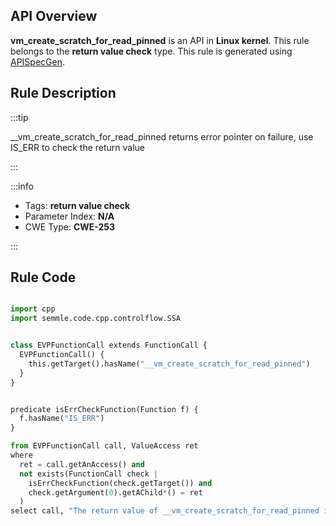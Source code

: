 ---
---


## API Overview
**vm_create_scratch_for_read_pinned** is an API in **Linux kernel**. This rule belongs to the **return value check** type. This rule is generated using [APISpecGen](../../tools/APISpecGen).
## Rule Description

:::tip

__vm_create_scratch_for_read_pinned returns error pointer on failure, use IS_ERR to check the return value

:::

:::info

- Tags: **return value check**
- Parameter Index: **N/A**
- CWE Type: **CWE-253**

:::

## Rule Code
```python

import cpp
import semmle.code.cpp.controlflow.SSA


class EVPFunctionCall extends FunctionCall {
  EVPFunctionCall() {
    this.getTarget().hasName("__vm_create_scratch_for_read_pinned")
  }
}


predicate isErrCheckFunction(Function f) {
  f.hasName("IS_ERR") 
}

from EVPFunctionCall call, ValueAccess ret
where
  ret = call.getAnAccess() and
  not exists(FunctionCall check |
    isErrCheckFunction(check.getTarget()) and
    check.getArgument(0).getAChild*() = ret
  )
select call, "The return value of __vm_create_scratch_for_read_pinned is not checked with IS_ERR."
    
```